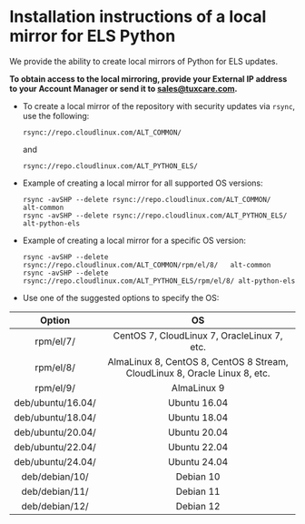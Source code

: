 # Installation instructions of a local mirror for ELS Python

We provide the ability to create local mirrors of Python for ELS updates.

**To obtain access to the local mirroring, provide your External IP address to your Account Manager or send it to [sales@tuxcare.com](mailto:sales@tuxcare.com).**

* To create a local mirror of the repository with security updates via `rsync`, use the following:
  
  <CodeWithCopy>

  ```
  rsync://repo.cloudlinux.com/ALT_COMMON/
  ```

  </CodeWithCopy>

  and

  <CodeWithCopy>

  ```
  rsync://repo.cloudlinux.com/ALT_PYTHON_ELS/
  ```

  </CodeWithCopy>

* Example of creating a local mirror for all supported OS versions:

  <CodeWithCopy>

  ```
  rsync -avSHP --delete rsync://repo.cloudlinux.com/ALT_COMMON/   alt-common
  rsync -avSHP --delete rsync://repo.cloudlinux.com/ALT_PYTHON_ELS/ alt-python-els
  ```

  </CodeWithCopy>

* Example of creating a local mirror for a specific OS version:

  <CodeWithCopy>

  ```
  rsync -avSHP --delete rsync://repo.cloudlinux.com/ALT_COMMON/rpm/el/8/   alt-common
  rsync -avSHP --delete rsync://repo.cloudlinux.com/ALT_PYTHON_ELS/rpm/el/8/ alt-python-els
  ```

  </CodeWithCopy>

* Use one of the suggested options to specify the OS:

| Option            | OS                                                                         |
| :---------------: | :------------------------------------------------------------------------: |
| rpm/el/7/         | CentOS 7, CloudLinux 7, OracleLinux 7, etc.                                |
| rpm/el/8/         | AlmaLinux 8, CentOS 8, CentOS 8 Stream, CloudLinux 8, Oracle Linux 8, etc. |
| rpm/el/9/         | AlmaLinux 9                                                                |
| deb/ubuntu/16.04/ | Ubuntu 16.04                                                               |
| deb/ubuntu/18.04/ | Ubuntu 18.04                                                               |
| deb/ubuntu/20.04/ | Ubuntu 20.04                                                               |
| deb/ubuntu/22.04/ | Ubuntu 22.04                                                               |
| deb/ubuntu/24.04/ | Ubuntu 24.04                                                               |
| deb/debian/10/    | Debian 10                                                                  |
| deb/debian/11/    | Debian 11                                                                  |
| deb/debian/12/    | Debian 12                                                                  |